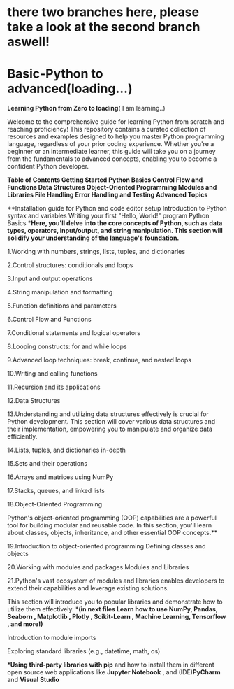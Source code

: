 # there two branches here, please take a look at the second branch aswell!

# Basic-Python to advanced(loading...)
**Learning Python from Zero to loading**( I am learning..)

Welcome to the comprehensive guide for learning Python from scratch and reaching proficiency! This repository contains a curated collection of resources and examples designed to help you master Python programming language, regardless of your prior coding experience. Whether you're a beginner or an intermediate learner, this guide will take you on a journey from the fundamentals to advanced concepts, enabling you to become a confident Python developer.

**Table of Contents
Getting Started
Python Basics
Control Flow and Functions
Data Structures
Object-Oriented Programming
Modules and Libraries
File Handling
Error Handling and Testing
Advanced Topics**


**Installation guide for Python and code editor setup
Introduction to Python syntax and variables
Writing your first "Hello, World!" program
Python Basics
***Here, you'll delve into the core concepts of Python, such as data types, operators, input/output, and string manipulation. This section will solidify your understanding of the language's foundation.**

1.Working with numbers, strings, lists, tuples, and dictionaries

2.Control structures: conditionals and loops

3.Input and output operations

4.String manipulation and formatting

5.Function definitions and parameters

6.Control Flow and Functions

7.Conditional statements and logical operators

8.Looping constructs: for and while loops

9.Advanced loop techniques: break, continue, and nested loops

10.Writing and calling functions

11.Recursion and its applications

12.Data Structures

13.Understanding and utilizing data structures effectively is crucial for Python development. 
This section will cover various data structures and their implementation, empowering you to manipulate and organize data efficiently.

14.Lists, tuples, and dictionaries in-depth

15.Sets and their operations

16.Arrays and matrices using NumPy

17.Stacks, queues, and linked lists

18.Object-Oriented Programming

Python's object-oriented programming (OOP) capabilities are a powerful tool for building modular and reusable code. 
In this section, you'll learn about classes, objects, inheritance, and other essential OOP concepts.**

19.Introduction to object-oriented programming Defining classes and objects

20.Working with modules and packages Modules and Libraries

21.Python's vast ecosystem of modules and libraries enables developers to extend their capabilities and leverage existing solutions.

This section will introduce you to popular libraries and demonstrate how to utilize them effectively.
***(in next files Learn how to use NumPy, Pandas, Seaborn , Matplotlib , Plotly , Scikit-Learn , Machine Learning, Tensorflow , and more!)**

Introduction to module imports

Exploring standard libraries (e.g., datetime, math, os)

***Using third-party libraries with pip** and how to install them in different open source web applications like **Jupyter Notebook** , and (IDE)**PyCharm** and **Visual Studio**


